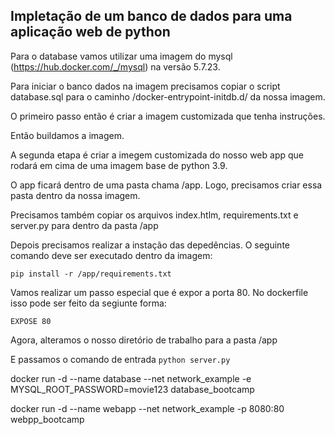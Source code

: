 ## Impletação de um banco de dados para uma aplicação web de python

Para o database vamos utilizar uma imagem do mysql (https://hub.docker.com/_/mysql) na versão 5.7.23.

Para iniciar o banco dados na imagem precisamos copiar o script database.sql para o caminho /docker-entrypoint-initdb.d/ da nossa imagem.

O primeiro passo então é criar a imagem customizada que tenha instruções.

Então buildamos a imagem. 

A segunda etapa é criar a imegem customizada do nosso web app que rodará em cima de uma imagem base de python 3.9.

O app ficará dentro de uma pasta chama /app. Logo, precisamos criar essa pasta dentro da nossa imagem.

Precisamos também copiar os arquivos index.htlm, requirements.txt e server.py para dentro da pasta /app

Depois precisamos realizar a instação das depedências. O seguinte comando deve ser executado dentro da imagem:

```pip install -r /app/requirements.txt```

Vamos realizar um passo especial que é expor a porta 80. No dockerfile isso pode ser feito da segiunte forma:

```EXPOSE 80```

Agora, alteramos o nosso diretório de trabalho para a pasta /app

E passamos o comando de entrada ```python server.py```


docker run -d --name database --net network_example -e MYSQL_ROOT_PASSWORD=movie123 database_bootcamp

docker run -d --name webapp --net network_example -p 8080:80 webpp_bootcamp





